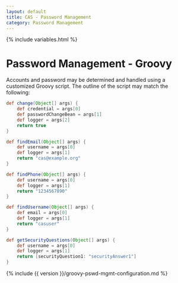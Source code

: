 ```yaml
---
layout: default
title: CAS - Password Management
category: Password Management
---
```


{% include variables.html %}

# Password Management - Groovy

Accounts and password may be determined and handled using a customized Groovy script. The outline of the script may match the following:

```groovy
def change(Object[] args) {
    def credential = args[0]
    def passwordChangeBean = args[1]
    def logger = args[2]
    return true
}

def findEmail(Object[] args) {
    def username = args[0]
    def logger = args[1]
    return "cas@example.org"
}

def findPhone(Object[] args) {
    def username = args[0]
    def logger = args[1]
    return "1234567890"
}

def findUsername(Object[] args) {
    def email = args[0]
    def logger = args[1]
    return "casuser"
}

def getSecurityQuestions(Object[] args) {
    def username = args[0]
    def logger = args[1]
    return [securityQuestion1: "securityAnswer1"]
}
```

{% include {{ version }}/groovy-pswd-mgmt-configuration.md %}
